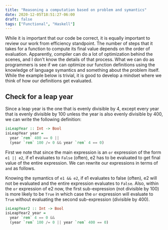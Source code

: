 ```yaml
---
title: "Reasoning a computation based on problem and symantics"
date: 2020-12-05T18:51:27-06:00
draft: false
tags: ["Functional", "Haskell"]
---
```

While it is important that our code be correct, it is equally important to review our work from efficiency standpoint. The number of steps that it takes for a function to compute its final value depends on the order of evaluation. Apparently, compiler can do a lot of optimization behind the scenes, and I don't know the details of that process. What we can do as programmers is see if we can optimize our function definitions using the knowledge of language symantics and something about the problem itself. While the example below is trivial, it is good to develop a mindset where we think of how our definitions get evaluated.

## Check for a leap year
Since a leap year is the one that is evenly divisible by 4, except every year that is evenly divisible by 100 unless the year is also evenly divisible by 400, we can write the following definition:

```haskell
isLeapYear :: Int -> Bool
isLeapYear year =
  year `rem` 400 == 0 ||
  (year `rem` 100 /= 0 && year `rem` 4 == 0)
```

First we note that since the main expression is an `or` expression of the form `e1 || e2`, if e1 evaluates to `False` (often), e2 has to be evaluated to get final value of the entire expression. We can rewrite our expressions in terms of `and` as follows.

Knowing the symantics of `e1 && e2`, if e1 evaluates to false (often), e2 will not be evaluated and the entire expression evaluates to `False`. Also, within the `or` expression of e2 now, the first sub-expression (not divisible by 100) is more likely to be `True` in which case the `or` expression will evaluate to `True` without evaluating the second sub-expression (divisible by 400).

```haskell
isLeapYear2 :: Int -> Bool
isLeapYear2 year =
  year `rem` 4 == 0 &&
  (year `rem` 100 /= 0 || year `rem` 400 == 0)
```
